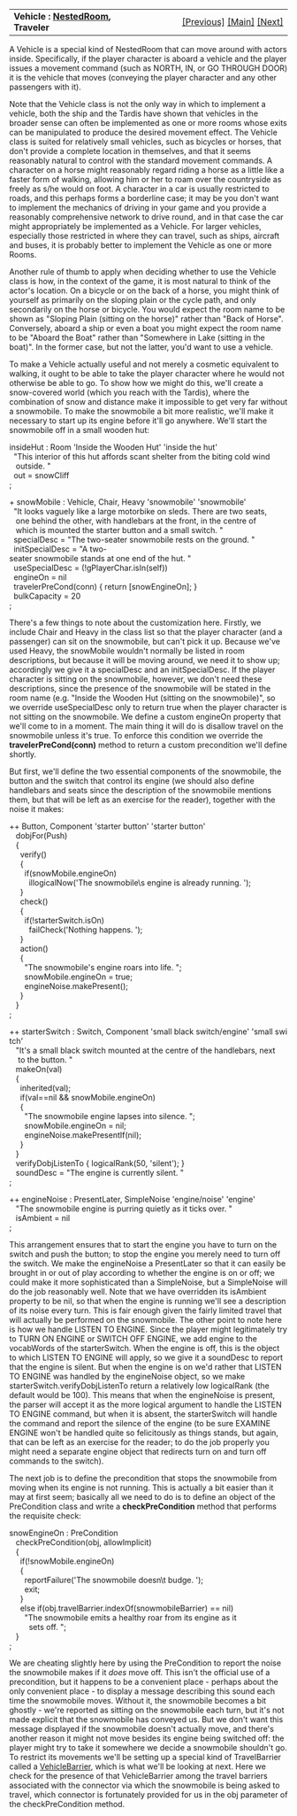 ---
---
<table width="100%" data-border="0" data-cellspacing="0"
data-cellpadding="3" data-bgcolor="#C0C0C0">
<colgroup>
<col style="width: 50%" />
<col style="width: 50%" />
</colgroup>
<tbody>
<tr>
<td style="text-align: left;"><strong>Vehicle : <a
href="nestedroom.html">NestedRoom</a>, Traveler<br />
</strong></td>
<td style="text-align: right;"><a href="booth.html">[Previous]</a> <a
href="generalintroduction.html">[Main]</a> <a
href="vehiclebarrier.html">[Next]</a></td>
</tr>
</tbody>
</table>

  
A Vehicle is a special kind of NestedRoom that can move around with
actors inside. Specifically, if the player character is aboard a vehicle
and the player issues a movement command (such as NORTH, IN, or GO
THROUGH DOOR) it is the vehicle that moves (conveying the player
character and any other passengers with it).  
  
Note that the Vehicle class is not the only way in which to implement a
vehicle, both the ship and the Tardis have shown that vehicles in the
broader sense can often be implemented as one or more rooms whose exits
can be manipulated to produce the desired movement effect. The Vehicle
class is suited for relatively small vehicles, such as bicycles or
horses, that don't provide a complete location in themselves, and that
it seems reasonably natural to control with the standard movement
commands. A character on a horse might reasonably regard riding a horse
as a little like a faster form of walking, allowing him or her to roam
over the countryside as freely as s/he would on foot. A character in a
car is usually restricted to roads, and this perhaps forms a borderline
case; it may be you don't want to implement the mechanics of driving in
your game and you provide a reasonably comprehensive network to drive
round, and in that case the car might appropriately be implemented as a
Vehicle. For larger vehicles, especially those restricted in where they
can travel, such as ships, aircraft and buses, it is probably better to
implement the Vehicle as one or more Rooms.  
  
Another rule of thumb to apply when deciding whether to use the Vehicle
class is how, in the context of the game, it is most natural to think of
the actor's location. On a bicycle or on the back of a horse, you might
think of yourself as primarily on the sloping plain or the cycle path,
and only secondarily on the horse or bicycle. You would expect the room
name to be shown as "Sloping Plain (sitting on the horse)" rather than
"Back of Horse". Conversely, aboard a ship or even a boat you might
expect the room name to be "Aboard the Boat" rather than "Somewhere in
Lake (sitting in the boat)". In the former case, but not the latter,
you'd want to use a vehicle.  
  
To make a Vehicle actually useful and not merely a cosmetic equivalent
to walking, it ought to be able to take the player character where he
would not otherwise be able to go. To show how we might do this, we'll
create a snow-covered world (which you reach with the Tardis), where the
combination of snow and distance make it impossible to get very far
without a snowmobile. To make the snowmobile a bit more realistic, we'll
make it necessary to start up its engine before it'll go anywhere. We'll
start the snowmobile off in a small wooden hut:  
  
insideHut : Room 'Inside the Wooden Hut' 'inside the hut'  
  "This interior of this hut affords scant shelter from the biting cold wind  
   outside. "  
  out = snowCliff  
;  
  
+ snowMobile : Vehicle, Chair, Heavy 'snowmobile' 'snowmobile'  
  "It looks vaguely like a large motorbike on sleds. There are two seats,  
   one behind the other, with handlebars at the front, in the centre of  
   which is mounted the starter button and a small switch. "  
  specialDesc = "The two-seater snowmobile rests on the ground. "  
  initSpecialDesc = "A two-seater snowmobile stands at one end of the hut. "  
  useSpecialDesc = (!gPlayerChar.isIn(self))  
  engineOn = nil  
  travelerPreCond(conn) { return \[snowEngineOn\]; }  
  bulkCapacity = 20    
;  
  
There's a few things to note about the customization here. Firstly, we
include Chair and Heavy in the class list so that the player character
(and a passenger) can sit on the snowmobile, but can't pick it up.
Because we've used Heavy, the snowMobile wouldn't normally be listed in
room descriptions, but because it will be moving around, we need it to
show up; accordingly we give it a specialDesc and an initSpecialDesc. If
the player character is sitting on the snowmobile, however, we don't
need these descriptions, since the presence of the snowmobile will be
stated in the room name (e.g. "Inside the Wooden Hut (sitting on the
snowmobile)", so we override useSpecialDesc only to return true when the
player character is not sitting on the snowmobile. We define a custom
engineOn property that we'll come to in a moment. The main thing it will
do is disallow travel on the snowmobile unless it's true. To enforce
this condition we override the **travelerPreCond(conn)** method to
return a custom precondition we'll define shortly.  
  
But first, we'll define the two essential components of the snowmobile,
the button and the switch that control its engine (we should also define
handlebars and seats since the description of the snowmobile mentions
them, but that will be left as an exercise for the reader), together
with the noise it makes:  
  
++ Button, Component 'starter button' 'starter button'    
   dobjFor(Push)  
   {  
     verify()  
     {  
       if(snowMobile.engineOn)  
         illogicalNow('The snowmobile\\s engine is already running. ');  
     }  
     check()  
     {  
       if(!starterSwitch.isOn)  
         failCheck('Nothing happens. ');  
     }  
     action()  
     {  
       "The snowmobile's engine roars into life. ";  
       snowMobile.engineOn = true;   
       engineNoise.makePresent();        
     }      
   }     
;  
  
++ starterSwitch : Switch, Component 'small black switch/engine' 'small switch'  
   "It's a small black switch mounted at the centre of the handlebars, next  
    to the button. "  
   makeOn(val)  
   {  
     inherited(val);  
     if(val==nil && snowMobile.engineOn)  
     {  
       "The snowmobile engine lapses into silence. ";  
       snowMobile.engineOn = nil;  
       engineNoise.makePresentIf(nil);  
     }  
   }  
   verifyDobjListenTo { logicalRank(50, 'silent'); }  
   soundDesc = "The engine is currently silent. "  
;  
  
++ engineNoise : PresentLater, SimpleNoise 'engine/noise' 'engine'  
   "The snowmobile engine is purring quietly as it ticks over. "  
   isAmbient = nil  
;  
  
This arrangement ensures that to start the engine you have to turn on
the switch and push the button; to stop the engine you merely need to
turn off the switch. We make the engineNoise a PresentLater so that it
can easily be brought in or out of play according to whether the engine
is on or off; we could make it more sophisticated than a SimpleNoise,
but a SimpleNoise will do the job reasonably well. Note that we have
overridden its isAmbient property to be nil, so that when the engine is
running we'll see a description of its noise every turn. This is fair
enough given the fairly limited travel that will actually be performed
on the snowmobile. The other point to note here is how we handle LISTEN
TO ENGINE. Since the player might legitimately try to TURN ON ENGINE or
SWITCH OFF ENGINE, we add engine to the vocabWords of the starterSwitch.
When the engine is off, this is the object to which LISTEN TO ENGINE
will apply, so we give it a soundDesc to report that the engine is
silent. But when the engine is on we'd rather that LISTEN TO ENGINE was
handled by the engineNoise object, so we make
starterSwitch.verifyDobjListenTo return a relatively low logicalRank
(the default would be 100). This means that when the engineNoise is
present, the parser will accept it as the more logical argument to
handle the LISTEN TO ENGINE command, but when it is absent, the
starterSwitch will handle the command and report the silence of the
engine (to be sure EXAMINE ENGINE won't be handled quite so felicitously
as things stands, but again, that can be left as an exercise for the
reader; to do the job properly you might need a separate engine object
that redirects turn on and turn off commands to the switch).  
  
The next job is to define the precondition that stops the snowmobile
from moving when its engine is not running. This is actually a bit
easier than it may at first seem; basically all we need to do is to
define an object of the PreCondition class and write a
**checkPreCondition** method that performs the requisite check:  
  
snowEngineOn : PreCondition  
   checkPreCondition(obj, allowImplicit)   
   {   
     if(!snowMobile.engineOn)  
     {   
       reportFailure('The snowmobile doesn\\t budge. ');  
       exit;  
     }   
     else if(obj.travelBarrier.indexOf(snowmobileBarrier) == nil)  
       "The snowmobile emits a healthy roar from its engine as it   
         sets off. ";  
   }  
;  
  
We are cheating slightly here by using the PreCondition to report the
noise the snowmobile makes if it *does* move off. This isn't the
official use of a precondition, but it happens to be a convenient
place - perhaps about the only convenient place - to display a message
describing this sound each time the snowmobile moves. Without it, the
snowmobile becomes a bit ghostly - we're reported as sitting on the
snowmobile each turn, but it's not made explicit that the snowmobile has
conveyed us. But we don't want this message displayed if the snowmobile
doesn't actually move, and there's another reason it might not move
besides its engine being switched off: the player might try to take it
somewhere we decide a snowmobile shouldn't go. To restrict its movements
we'll be setting up a special kind of TravelBarrier called a
[VehicleBarrier](vehiclebarrier.html), which is what we'll be looking at
next. Here we check for the presence of that VehicleBarrier among the
travel barriers associated with the connector via which the snowmobile
is being asked to travel, which connector is fortunately provided for us
in the obj parameter of the checkPreCondition method.  
  
  
  
  
  
